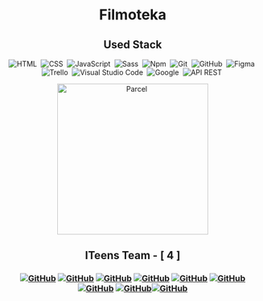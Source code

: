 <h1 align="center">  Filmoteka </h1>

<h2 align="center"> Used Stack </h2>

<span align="center"> 
  
![HTML](https://img.shields.io/badge/-HTML-05122A?style=flat&logo=HTML5)&nbsp;
![CSS](https://img.shields.io/badge/-CSS-05122A?style=flat&logo=CSS3&logoColor=1572B6)&nbsp;
![JavaScript](https://img.shields.io/badge/-JavaScript-05122A?style=flat&logo=javascript)&nbsp;
![Sass](https://img.shields.io/badge/-Sass-05122A?style=flat&logo=sass)&nbsp;
![Npm](https://img.shields.io/badge/-npm-05122A?style=flat&logo=npm)&nbsp;
![Git](https://img.shields.io/badge/-Git-05122A?style=flat&logo=git)&nbsp;
![GitHub](https://img.shields.io/badge/-GitHub-05122A?style=flat&logo=github)&nbsp;
![Figma](https://img.shields.io/badge/-Figma-05122A?style=flat&logo=figma)&nbsp;
![Trello](https://img.shields.io/badge/-Trello-05122A?style=flat&logo=trello&logoColor=0052CC)&nbsp;
![Visual Studio Code](https://img.shields.io/badge/-Visual%20Studio%20Code-05122A?style=flat&logo=visual-studio-code&logoColor=007ACC)&nbsp;
![Google](https://img.shields.io/badge/-Google-05122A?style=flat&logo=google&logoColor=007ACC)&nbsp;
![API REST](https://img.shields.io/badge/-API/REST-05122A?style=flat&logo=AmazonAPIGateway&logoColor=007ACC)&nbsp;
</span> 

<p align="center">
<a href="https://parceljs.org/" target="_blank">
  <img alt="Parcel" src="https://user-images.githubusercontent.com/19409/31321658-f6aed0f2-ac3d-11e7-8100-1587e676e0ec.png" width="300">
</a>
</p>

<h2 align="center"> ITeens Team - [ 4 ] <h3>

<span align="center"> 
  
<a align="center" href="https://github.com/SerhiiChuhunov">![GitHub](https://img.shields.io/badge/-SerhiiChuhunov-05122A?style=flat&logo=github)</a>
<a align="center" href="https://github.com/MishinaIra55">![GitHub](https://img.shields.io/badge/-MishinaIra-05122A?style=flat&logo=github)</a>
<a align="center" href="https://github.com/AllaVoitiuk">![GitHub](https://img.shields.io/badge/-AllaVoitiuk-05122A?style=flat&logo=github)</a>
<a align="center" href="https://github.com/MaksStetsenko">![GitHub](https://img.shields.io/badge/-MaksStetsenko-05122A?style=flat&logo=github)</a>
<a align="center" href="https://github.com/djbob2000">![GitHub](https://img.shields.io/badge/-VladimirPeretyatko-05122A?style=flat&logo=github)</a>
<a align="center" href="https://github.com/1leha">![GitHub](https://img.shields.io/badge/-AlexeyLisovoy-05122A?style=flat&logo=github)</a>
<a align="center" href="https://github.com/Dmitriy-Tyukh">![GitHub](https://img.shields.io/badge/-DmitriyTyukh-05122A?style=flat&logo=github)</a>
<a align="center" href="https://github.com/bmv000">![GitHub](https://img.shields.io/badge/-MarinaBelousova-05122A?style=flat&logo=github)</a><a align="center" href="https://github.com/DonKanElion">![GitHub](https://img.shields.io/badge/-AntonPalienko-05122A?style=flat&logo=github)</a>
</span>

